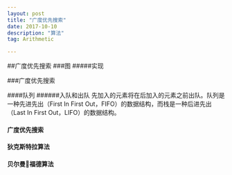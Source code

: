 ```yaml
---
layout: post
title: "广度优先搜索"
date: 2017-10-10
description: "算法"
tag: Arithmetic

---
```

##广度优先搜索
###图
#####实现

###广度优先搜索

####队列
######入队和出队
先加入的元素将在后加入的元素之前出队。队列是一种先进先出（First In First Out，FIFO）的数据结构，而栈是一种后进先出（Last In First Out，LIFO）的数据结构。

#### 广度优先搜索

#### 狄克斯特拉算法

#### 贝尔曼福德算法